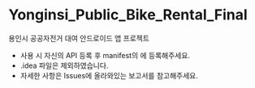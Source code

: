 # Yonginsi_Public_Bike_Rental_Final
용인시 공공자전거 대여 안드로이드 앱 프로젝트

- 사용 시 자신의 API 등록 후 manifest의 <meta dat>에 등록해주세요.
- .idea 파일은 제외하였습니다.
- 자세한 사항은 Issues에 올라와있는 보고서를 참고해주세요.
